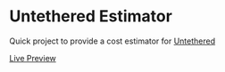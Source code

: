 # Untethered Estimator

Quick project to provide a cost estimator for [Untethered](http://untetheredoutfitters.com)

[Live Preview](http://htmlpreview.github.io/?https://github.com/sean-perryman/untethered-estimator/blob/master/estimator.html)
